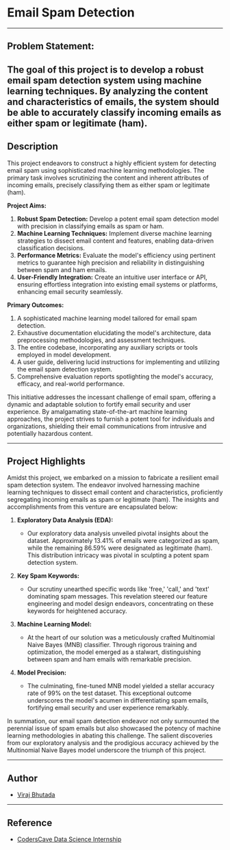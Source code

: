 # Email Spam Detection

---
## Problem Statement:
The goal of this project is to develop a robust email spam detection system using machine
learning techniques. By analyzing the content and characteristics of emails, the system should
be able to accurately classify incoming emails as either spam or legitimate (ham).
---
## Description

This project endeavors to construct a highly efficient system for detecting email spam using sophisticated machine learning methodologies. The primary task involves scrutinizing the content and inherent attributes of incoming emails, precisely classifying them as either spam or legitimate (ham).

**Project Aims:**

1. **Robust Spam Detection:** Develop a potent email spam detection model with precision in classifying emails as spam or ham.
2. **Machine Learning Techniques:** Implement diverse machine learning strategies to dissect email content and features, enabling data-driven classification decisions.
3. **Performance Metrics:** Evaluate the model's efficiency using pertinent metrics to guarantee high precision and reliability in distinguishing between spam and ham emails.
4. **User-Friendly Integration:** Create an intuitive user interface or API, ensuring effortless integration into existing email systems or platforms, enhancing email security seamlessly.

**Primary Outcomes:**

1. A sophisticated machine learning model tailored for email spam detection.
2. Exhaustive documentation elucidating the model's architecture, data preprocessing methodologies, and assessment techniques.
3. The entire codebase, incorporating any auxiliary scripts or tools employed in model development.
4. A user guide, delivering lucid instructions for implementing and utilizing the email spam detection system.
5. Comprehensive evaluation reports spotlighting the model's accuracy, efficacy, and real-world performance.

This initiative addresses the incessant challenge of email spam, offering a dynamic and adaptable solution to fortify email security and user experience. By amalgamating state-of-the-art machine learning approaches, the project strives to furnish a potent tool for individuals and organizations, shielding their email communications from intrusive and potentially hazardous content.

---

## Project Highlights

Amidst this project, we embarked on a mission to fabricate a resilient email spam detection system. The endeavor involved harnessing machine learning techniques to dissect email content and characteristics, proficiently segregating incoming emails as spam or legitimate (ham). The insights and accomplishments from this venture are encapsulated below:

1. **Exploratory Data Analysis (EDA):**

   - Our exploratory data analysis unveiled pivotal insights about the dataset. Approximately 13.41% of emails were categorized as spam, while the remaining 86.59% were designated as legitimate (ham). This distribution intricacy was pivotal in sculpting a potent spam detection system.

2. **Key Spam Keywords:**

   - Our scrutiny unearthed specific words like 'free,' 'call,' and 'text' dominating spam messages. This revelation steered our feature engineering and model design endeavors, concentrating on these keywords for heightened accuracy.

3. **Machine Learning Model:**

   - At the heart of our solution was a meticulously crafted Multinomial Naive Bayes (MNB) classifier. Through rigorous training and optimization, the model emerged as a stalwart, distinguishing between spam and ham emails with remarkable precision.

4. **Model Precision:**

   - The culminating, fine-tuned MNB model yielded a stellar accuracy rate of 99% on the test dataset. This exceptional outcome underscores the model's acumen in differentiating spam emails, fortifying email security and user experience remarkably.

In summation, our email spam detection endeavor not only surmounted the perennial issue of spam emails but also showcased the potency of machine learning methodologies in abating this challenge. The salient discoveries from our exploratory analysis and the prodigious accuracy achieved by the Multinomial Naive Bayes model underscore the triumph of this project.

---
## Author

- [Viraj Bhutada](https://www.linkedin.com/in/viraj-bhutada-a172b027a/)

---

## Reference
 - [CodersCave Data Science Internship](https://www.linkedin.com/company/codersscave/)
